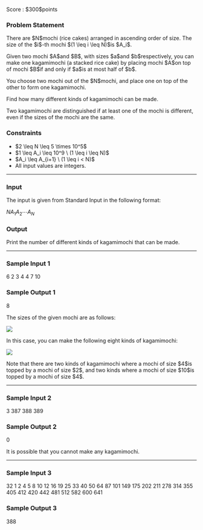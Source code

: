 
<div>

<span>

<span>

<p>
Score : $300$points
</p>

<div>

<section>

### **Problem Statement**

<p>
There are $N$mochi (rice cakes) arranged in ascending order of size.
The size of the $i$-th mochi $(1 \leq i \leq N)$is $A_i$.
</p>

<p>
Given two mochi $A$and $B$, with sizes $a$and $b$respectively, you can make one kagamimochi (a stacked rice cake) by placing mochi $A$on top of mochi $B$if and only if $a$is at most half of $b$.
</p>

<p>
You choose two mochi out of the $N$mochi, and place one on top of the other to form one kagamimochi.
</p>

<p>
Find how many different kinds of kagamimochi can be made.
</p>

<p>
Two kagamimochi are distinguished if at least one of the mochi is different, even if the sizes of the mochi are the same.
</p>

</section>

</div>

<div>

<section>

### **Constraints**

<ul>

<li>
$2 \leq N \leq 5 \times 10^5$
</li>

<li>
$1 \leq A_i \leq 10^9 \ (1 \leq i \leq N)$
</li>

<li>
$A_i \leq A_{i+1} \ (1 \leq i < N)$
</li>

<li>
All input values are integers.
</li>

</ul>

</section>

</div>

---

<div>

<div>

<section>

### **Input**

<p>
The input is given from Standard Input in the following format:
</p>

<div>

$N$$A_1$$A_2$$\cdots$$A_N$
</div>

</section>

</div>

<div>

<section>

### **Output**

<p>
Print the number of different kinds of kagamimochi that can be made.
</p>

</section>

</div>

</div>

---

<div>

<section>

### **Sample Input 1**

<div>

6
2 3 4 4 7 10

</div>

</section>

</div>

<div>

<section>

### **Sample Output 1**

<div>

8

</div>

<p>
The sizes of the given mochi are as follows:
</p>

<p>

<img src="https://img.atcoder.jp/abc388/29024766d11c2d88b06c92b2081129f5.png">

</img>

</p>

<p>
In this case, you can make the following eight kinds of kagamimochi:
</p>

<p>

<img src="https://img.atcoder.jp/abc388/0b69fbe457f2c4298173acce2faab37e.png">

</img>

</p>

<p>
Note that there are two kinds of kagamimochi where a mochi of size $4$is topped by a mochi of size $2$, and two kinds where a mochi of size $10$is topped by a mochi of size $4$.
</p>

</section>

</div>

---

<div>

<section>

### **Sample Input 2**

<div>

3
387 388 389

</div>

</section>

</div>

<div>

<section>

### **Sample Output 2**

<div>

0

</div>

<p>
It is possible that you cannot make any kagamimochi.
</p>

</section>

</div>

---

<div>

<section>

### **Sample Input 3**

<div>

32
1 2 4 5 8 10 12 16 19 25 33 40 50 64 87 101 149 175 202 211 278 314 355 405 412 420 442 481 512 582 600 641

</div>

</section>

</div>

<div>

<section>

### **Sample Output 3**

<div>

388

</div>

</section>

</div>

</span>

</span>

</div>
